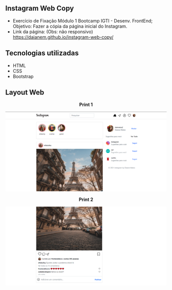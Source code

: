 ## Instagram Web Copy
- Exercício de Fixação Módulo 1 Bootcamp IGTI - Desenv. FrontEnd; Objetivo: Fazer a cópia da página inicial do Instagram.
- Link da página: (Obs: não responsivo) https://daianem.github.io/instagram-web-copy/

## Tecnologias utilizadas

- HTML 
- CSS
- Bootstrap

## Layout Web

<p align="center"><b>Print 1</b></p>
 
![Web 1](https://github.com/DaianeM/assets/blob/main/image1.png)

<p align="center"><b>Print 2</b></p>

![Web 2](https://github.com/DaianeM/assets/blob/main/image2.png)
